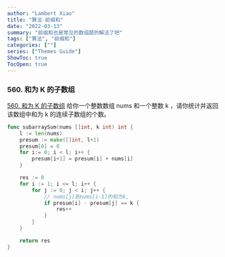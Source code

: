 ```yaml
---
author: "Lambert Xiao"
title: "算法-前缀和"
date: "2022-03-13"
summary: "前缀和也是常见的数组题的解法了吧"
tags: ["算法", "前缀和"]
categories: [""]
series: ["Themes Guide"]
ShowToc: true
TocOpen: true
---
```

### 560. 和为 K 的子数组

[560. 和为 K 的子数组](https://leetcode-cn.com/problems/subarray-sum-equals-k/)
给你一个整数数组 nums 和一个整数 k ，请你统计并返回该数组中和为 k 的连续子数组的个数。

```go
func subarraySum(nums []int, k int) int {
    l := len(nums)
    presum := make([]int, l+1)
    presum[0] = 0
    for i:= 0; i < l; i++ {
        presum[i+1] = presum[i] + nums[i]
    }

    res := 0
    for i := 1; i <= l; i++ {
        for j := 0; j < i; j++ {
            // nums[j]到nums[i-1]的和为k, 
            if presum[i] - presum[j] == k {
                res++
            }
        }
    }

    return res
}
```
